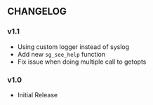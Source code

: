 ## CHANGELOG

### v1.1

* Using custom logger instead of syslog
* Add new `sg_see_help` function
* Fix issue when doing multiple call to getopts

### v1.0

* Initial Release